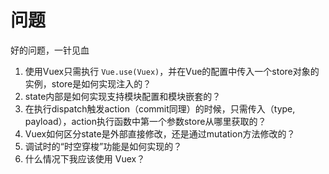 # 问题

好的问题，一针见血

1. 使用Vuex只需执行 `Vue.use(Vuex)`，并在Vue的配置中传入一个store对象的实例，store是如何实现注入的？
2. state内部是如何实现支持模块配置和模块嵌套的？
3. 在执行dispatch触发action（commit同理）的时候，只需传入（type, payload），action执行函数中第一个参数store从哪里获取的？
4. Vuex如何区分state是外部直接修改，还是通过mutation方法修改的？
5. 调试时的“时空穿梭”功能是如何实现的？
6. 什么情况下我应该使用 Vuex？
